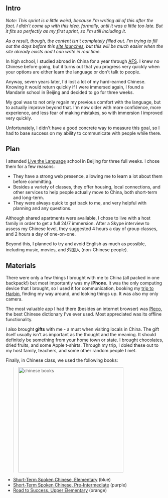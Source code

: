 ## Intro
*Note: This sprint is a little weird, because I'm writing all of this after the fact. I didn't come up with this idea, formally, until it was a little too late. But it fits so perfectly as my first sprint, so I'm still including it.*

*As a result, though, the content isn't completely filled out. I'm trying to fill out the days before this [site launches](this-website.html), but this will be much easier when the site already exists and I can write in real time.*

In high school, I studied abroad in China for a year through [AFS](http://www.afsusa.org). I knew no Chinese before going, but it turns out that you progress very quickly when your options are either learn the language or don't talk to people.

Anyway, seven years later, I'd lost a lot of my hard-earned Chinese. Knowing it would return quickly if I were immersed again, I found a Mandarin school in Beijing and decided to go for three weeks.

My goal was to not only regain my previous comfort with the language, but to actually improve beyond that. I'm now older with more confidence, more experience, and less fear of making mistakes, so with immersion I improved very quickly.

Unfortunately, I didn't have a good concrete way to measure this goal, so I had to base success on my ability to communicate with people while there.

## Plan
I attended [Live the Language](http://www.livethelanguage.cn) school in Beijing for three full weeks. I chose them for a few reasons:
- They have a strong web presence, allowing me to learn a lot about them before committing.
- Besides a variety of classes, they offer housing, local connections, and other services to help people actually move to China, both short-term and long-term.
- They were always quick to get back to me, and very helpful with planning and any questions.

Although shared apartments were available, I chose to live with a host family in order to get a full 24/7 immersion. After a Skype interview to assess my Chinese level, they suggested 4 hours a day of group classes, and 2 hours a day of one-on-one.

Beyond this, I planned to try and avoid English as much as possible, including music, movies, and 外国人 (non-Chinese people).

## Materials
There were only a few things I brought with me to China (all packed in one backpack!) but most importantly was my **iPhone**. It was the only computing device that I brought, so I used it for communication, booking my [trip to Harbin](#january-04 "calendar"), finding my way around, and looking things up. It was also my only camera.

The most valuable app I had there (besides an internet browser) was [Pleco](http://www.pleco.com), the best Chinese dictionary I've ever used. Most appreciated was its offline functionality.

I also brought **gifts** with me - a must when visiting locals in China. The gift itself usually isn't as important as the thought and the meaning. It should definitely be something from your home town or state. I brought chocolates, dried fruits, and some Apple t-shirts. Through my trip, I doled these out to my host family, teachers, and some other random people I met.

Finally, in Chinese class, we used the following books:

> <img src="mandarin-chinese/chinese-books.png" width="335" height="335" alt="chinese books" />

- [Short-Term Spoken Chinese, Elementary](http://www.blcup.com/en/list_1.asp?id=1482) (blue)
- [Short-Term Spoken Chinese, Pre-Intermediate](http://www.blcup.com/en/list_1.asp?id=1019) (purple)
- [Road to Success, Upper Elementary](http://www.blcup.com/en/list_1.asp?id=2340) (orange)